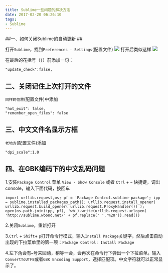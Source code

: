 ```yaml
---
title: Sublime一些问题的解决方法
date: 2017-02-20 06:26:10
tags:
- Sublime
---
```

##一、如何关闭Sublime的自动更新 ##

打开`Sublime`，找到`Preferences - Settings`(配置文件)
![][1]
打开后类似这样
![][2]

在最后的花括号（`}`）前添加一句：

    "update_check":false,

## 二、关闭记住上次打开的文件 ##


`同样的位置`(配置文件)中添加

    "hot_exit": false,
    "remember_open_files": false

## 三、中文文件名显示方框 ##
`老地方`(配置文件)添加
```
"dpi_scale":1.0
```
## 四、在GBK编码下的中文乱码问题 ##

 1.安装`Package Control`
 菜单 `View - Show Console` 或者 `Ctrl` + `~` 快捷键，调出 console，输入下面代码，按回车

```
import urllib.request,os; pf = 'Package Control.sublime-package'; ipp = sublime.installed_packages_path(); urllib.request.install_opener( urllib.request.build_opener( urllib.request.ProxyHandler()) ); open(os.path.join(ipp, pf), 'wb').write(urllib.request.urlopen( 'http://sublime.wbond.net/' + pf.replace(' ','%20')).read())
```

2.关闭`Sublime`，重新打开

3.`Ctrl` + `Shift`+ `p`打开命令行模式，输入`Install Package`关键字，然后点击自动出现的下拉菜单里的第一项：`Package Control: Install Package`

4.左下角会有`=`号来回动，稍等一会，会再次在命令行下弹出一个下拉菜单。输入`ConvertToUTF8`或者`GBK Encoding Support`，选择匹配项。中文字符就可以正常显示了。

 

  [1]: https://ned.oss-cn-beijing.aliyuncs.com/sublime-1.png
  [2]: https://ned.oss-cn-beijing.aliyuncs.com/sublime-2.png